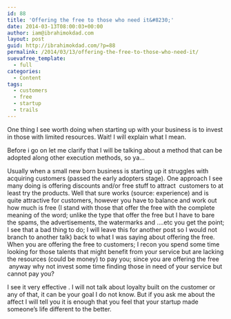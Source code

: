```yaml
---
id: 88
title: 'Offering the free to those who need it&#8230;'
date: 2014-03-13T08:00:03+00:00
author: iam@ibrahimokdad.com
layout: post
guid: http://ibrahimokdad.com/?p=88
permalink: /2014/03/13/offering-the-free-to-those-who-need-it/
suevafree_template:
  - full
categories:
  - Content
tags:
  - customers
  - free
  - startup
  - trails
---
```

One thing I see worth doing when starting up with your business is to invest in those with limited resources. Wait! I will explain what I mean.

Before i go on let me clarify that I will be talking about a method that can be adopted along other execution methods, so ya&#8230;

Usually when a small new born business is starting up it struggles with acquiring customers (passed the early adopters stage). One approach I see many doing is offering discounts and/or free stuff to attract  customers to at least try the products. Well that sure works (source: experience) and is quite attractive for customers, however you have to balance and work out how much is free (I stand with those that offer the free with the complete meaning of the word; unlike the type that offer the free but I have to bare the spams, the advertisements, the watermarks and &#8230;.etc you get the point; I see that a bad thing to do; I will leave this for another post so I would not branch to another talk) back to what I was saying about offering the free. When you are offering the free to customers; I recon you spend some time looking for those talents that might benefit from your service but are lacking the resources (could be money) to pay you; since you are offering the free  anyway why not invest some time finding those in need of your service but cannot pay you?

I see it very effective . I will not talk about loyalty built on the customer or any of that, it can be your goal I do not know. But if you ask me about the affect I will tell you it is enough that you feel that your startup made someone&#8217;s life different to the better.